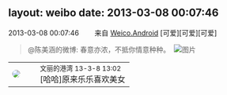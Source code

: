 layout: weibo
date: 2013-03-08 00:07:46
---
<meta name="referrer" content="no-referrer" />

2013-03-08 00:07:46  &nbsp;&nbsp;&nbsp;&nbsp;&nbsp;&nbsp; 来自 <a href="http://app.weibo.com/t/feed/l4RWD" rel="nofollow">Weico.Android</a>
[可爱][可爱][可爱]
>  @陈美涵的微博: 春意亦浓，不抵你情意种种。 ​​​
>  ![图片](https://ww3.sinaimg.cn/large/4d81cacajw1e2hch9jh34j.jpg)

<table style="width: 100%;">
  <tr>
    <td style="width: 40px;"><img style="border-radius:50%" src="https://tva1.sinaimg.cn/crop.0.0.180.180.50/9dc97b7fjw1e8qgp5bmzyj2050050aa8.jpg?KID=imgbed,tva&Expires=1624466387&ssig=V67rfZvQCe"></td>
    <td colspan="2"><small>文丽的港湾 13-3-8 13:02</small><br/>[哈哈]原来乐乐喜欢美女</td>
  </tr>
</table>
